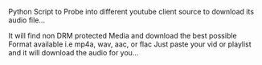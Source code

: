 Python Script to Probe into different youtube client source to download its audio file...

It will find non DRM protected Media and download the best possible Format available i.e mp4a, wav, aac, or flac
Just paste your vid or playlist and it will download the audio for you... 
